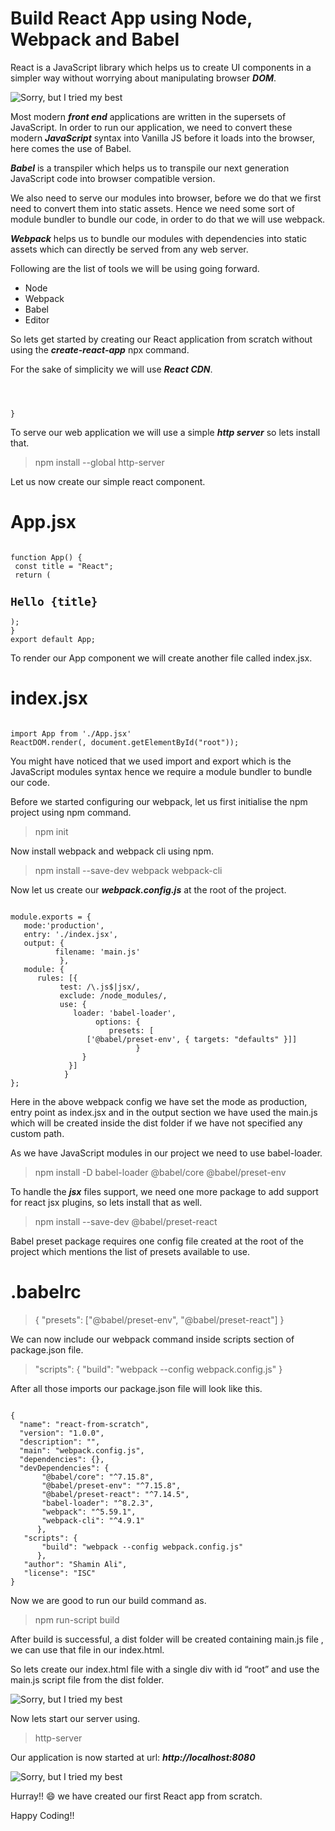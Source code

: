 # Build React App using Node, Webpack and Babel

React is a JavaScript library which helps us to create UI components in a simpler way without worrying about manipulating browser ***DOM***.

![Sorry, but I tried my best](https://miro.medium.com/max/720/1*MhPvRNsjw50MQ7pU5jFUpw.png)

Most modern ***front end*** applications are written in the supersets of JavaScript. In order to run our application, we need to convert these modern ***JavaScript*** syntax into Vanilla JS before it loads into the browser, here comes the use of Babel.

***Babel*** is a transpiler which helps us to transpile our next generation JavaScript code into browser compatible version.

We also need to serve our modules into browser, before we do that we first need to convert them into static assets. Hence we need some sort of module bundler to bundle our code, in order to do that we will use webpack.

***Webpack*** helps us to bundle our modules with dependencies into static assets which can directly be served from any web server.

Following are the list of tools we will be using going forward.

* Node
* Webpack
* Babel
* Editor

So lets get started by creating our React application from scratch without using the ***create-react-app*** npx command.

For the sake of simplicity we will use ***React CDN***.

<Code language="html">
<script 
   src="https://unpkg.com/react@16/umd/react.development.js"></script>
<script 
  src="https://unpkg.com/react-dom@16/umd/react-dom.development.js">
</script>
}
</Code>

To serve our web application we will use a simple ***http server*** so lets install that.

>npm install --global http-server 

Let us now create our simple react component.

# App.jsx 

<Code language="javascript">
function App() {
 const title = "React";
 return (<h2>Hello {title} </h2>);
}
export default App; 
</Code>

To render our App component we will create another file called index.jsx.

# index.jsx

<Code language="javascript">
import App from './App.jsx'
ReactDOM.render(<App />, document.getElementById("root"));
</Code>  

You might have noticed that we used import and export which is the JavaScript modules syntax hence we require a module bundler to bundle our code.

Before we started configuring our webpack, let us first initialise the npm project using npm command.

>npm init

Now install webpack and webpack cli using npm.

> npm install --save-dev webpack webpack-cli

Now let us create our ***webpack.config.js*** at the root of the project.

<Code language="javascript">
module.exports = {
   mode:'production',
   entry: './index.jsx',
   output: { 
          filename: 'main.js'
           },
   module: {
      rules: [{
           test: /\.js$|jsx/,
           exclude: /node_modules/,
           use: {
              loader: 'babel-loader',
                   options: {
                      presets: [
                 ['@babel/preset-env', { targets: "defaults" }]]
                            }
                }
             }]
            }
};
</Code>  

Here in the above webpack config we have set the mode as production, entry point as index.jsx and in the output section we have used the main.js which will be created inside the dist folder if we have not specified any custom path.

As we have JavaScript modules in our project we need to use babel-loader.

> npm install -D babel-loader @babel/core @babel/preset-env 

To handle the ***jsx*** files support, we need one more package to add support for react jsx plugins, so lets install that as well.

> npm install --save-dev @babel/preset-react

Babel preset package requires one config file created at the root of the project which mentions the list of presets available to use.

# .babelrc

> {
> "presets": ["@babel/preset-env", "@babel/preset-react"]
> }

We can now include our webpack command inside scripts section of package.json file.

> "scripts": {
>   "build": "webpack --config webpack.config.js"
> }

After all those imports our package.json file will look like this.

<Code language="javascript">
{
  "name": "react-from-scratch",
  "version": "1.0.0",
  "description": "",
  "main": "webpack.config.js",
  "dependencies": {},
  "devDependencies": {
       "@babel/core": "^7.15.8",
       "@babel/preset-env": "^7.15.8",
       "@babel/preset-react": "^7.14.5",
       "babel-loader": "^8.2.3",
       "webpack": "^5.59.1",
       "webpack-cli": "^4.9.1"
      },
   "scripts": {
       "build": "webpack --config webpack.config.js"
      },
   "author": "Shamin Ali",
   "license": "ISC"
}
</Code>

Now we are good to run our build command as.

> npm run-script build

After build is successful, a dist folder will be created containing main.js file , we can use that file in our index.html.

So lets create our index.html file with a single div with id “root” and use the main.js script file from the dist folder.

![Sorry, but I tried my best](https://miro.medium.com/max/720/1*FmAY1j-Hs1RZzs5LS3CRLA.png)

Now lets start our server using.

> http-server

Our application is now started at url: ***http://localhost:8080***

![Sorry, but I tried my best](https://miro.medium.com/max/720/1*mcc2sDImVKPkyswtkWJGmQ.png)

Hurray!! 😄 we have created our first React app from scratch.

Happy Coding!!
